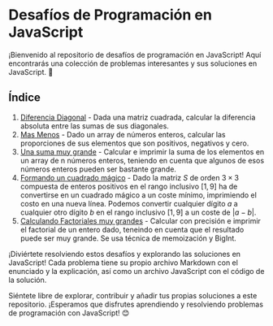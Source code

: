 
# Desafíos de Programación en JavaScript

¡Bienvenido al repositorio de desafíos de programación en JavaScript! Aquí encontrarás una colección de problemas interesantes y sus soluciones en JavaScript. 🚀

## Índice

1. [Diferencia Diagonal](DiferenciaDiagonal.md) - Dada una matriz cuadrada, calcular la diferencia absoluta entre las sumas de sus diagonales.
2. [Mas Menos](MasMenos.md) - Dado un array de números enteros, calcular las proporciones de sus elementos que son positivos, negativos y cero.
3. [Una suma muy grande](SumaMuyGrande.md) - Calcular e imprimir la suma de los elementos en un array de n números enteros, teniendo en cuenta que algunos de esos números enteros pueden ser bastante grande.
4. [Formando un cuadrado mágico](CuadradoMagico.md) - Dado la matriz $S$ de orden $3\times3$ compuesta de enteros positivos en el rango  inclusivo $[1,9]$ ha de convertirse en un cuadrado mágico a un coste mínimo, imprimiendo el costo en una nueva línea. Podemos convertir cualquier dígito $a$ a cualquier otro dígito $b$ en el rango inclusivo $[1,9]$ a un coste de $|a-b|$.
5. [Calculando Factoriales muy grandes](FactorialesExtraGrandes.md) - Calcular con precisión e imprimir el factorial de un entero dado, teneindo en cuenta que el resultado puede ser muy grande. Se usa técnica de memoización y BigInt.


¡Diviértete resolviendo estos desafíos y explorando las soluciones en JavaScript! Cada problema tiene su propio archivo Markdown con el enunciado y la explicación, así como un archivo JavaScript con el código de la solución.

Siéntete libre de explorar, contribuir y añadir tus propias soluciones a este repositorio. ¡Esperamos que disfrutes aprendiendo y resolviendo problemas de programación con JavaScript! 😊